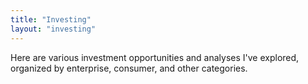 ```yaml
---
title: "Investing"
layout: "investing"
---
```


Here are various investment opportunities and analyses I've explored, organized by enterprise, consumer, and other categories. 